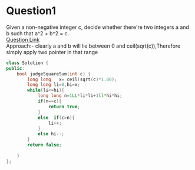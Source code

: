 
# Question1 
Given a non-negative integer c, decide whether there're two integers a and b such that a^2 + b^2 = c.  
[Question Link](https://leetcode.com/problems/sum-of-square-numbers/)  
Approach:- clearly a and b will lie between 0 and ceil(sqrt(c)),Therefore simply apply two pointer in that range 
```cpp
class Solution {
public:
    bool judgeSquareSum(int c) {
        long long   x= ceil(sqrt(c)*1.00);
        long long li=0,hi=x;
        while(li<=hi){
            long long n=1LL*li*li+1ll*hi*hi;
            if(n==c){
                return true;
            }
            else  if(c>n){
                li++;
            }
            else hi--;
        }
        return false;
        
    }
};
```


